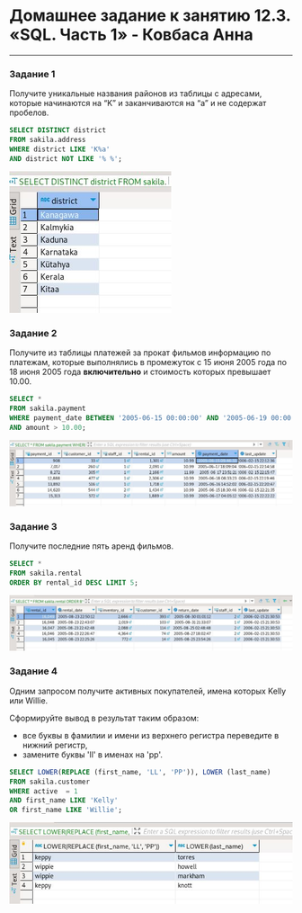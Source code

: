 # Домашнее задание к занятию 12.3. «SQL. Часть 1» - Ковбаса Анна

---

### Задание 1

Получите уникальные названия районов из таблицы с адресами, которые начинаются на “K” и заканчиваются на “a” и не содержат пробелов.

```sql
SELECT DISTINCT district
FROM sakila.address
WHERE district LIKE 'K%a' 
AND district NOT LIKE '% %';
```
![1-1](https://github.com/kovbasaad/12-3-homework/blob/main/img/1-1.JPG)


### Задание 2

Получите из таблицы платежей за прокат фильмов информацию по платежам, которые выполнялись в промежуток с 15 июня 2005 года по 18 июня 2005 года **включительно** и стоимость которых превышает 10.00.

```sql
SELECT * 
FROM sakila.payment
WHERE payment_date BETWEEN '2005-06-15 00:00:00' AND '2005-06-19 00:00:00'
AND amount > 10.00;
```
![2-1](https://github.com/kovbasaad/12-3-homework/blob/main/img/2-1.JPG)

### Задание 3

Получите последние пять аренд фильмов.

```sql
SELECT * 
FROM sakila.rental
ORDER BY rental_id DESC LIMIT 5;
```
![3-1](https://github.com/kovbasaad/12-3-homework/blob/main/img/3-1.JPG)

### Задание 4

Одним запросом получите активных покупателей, имена которых Kelly или Willie. 

Сформируйте вывод в результат таким образом:
- все буквы в фамилии и имени из верхнего регистра переведите в нижний регистр,
- замените буквы 'll' в именах на 'pp'.

```sql
SELECT LOWER(REPLACE (first_name, 'LL', 'PP')), LOWER (last_name) 
FROM sakila.customer
WHERE active  = 1
AND first_name LIKE 'Kelly'
OR first_name LIKE 'Willie';
```
![4-1](https://github.com/kovbasaad/12-3-homework/blob/main/img/4-1.JPG)

